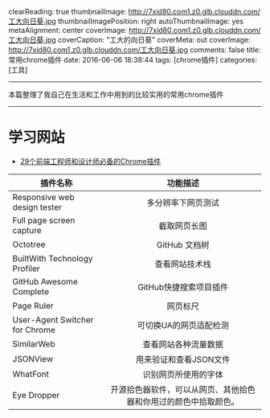 clearReading: true
thumbnailImage: http://7xid80.com1.z0.glb.clouddn.com/工大向日葵.jpg
thumbnailImagePosition: right
autoThumbnailImage: yes
metaAlignment: center
coverImage: http://7xid80.com1.z0.glb.clouddn.com/工大向日葵.jpg
coverCaption: "工大的向日葵"
coverMeta: out
coverImage: http://7xid80.com1.z0.glb.clouddn.com/工大向日葵.jpg
comments: false
title: 常用chrome插件
date: 2016-06-06 18:38:44
tags: [chrome插件]
categories: [工具]

---
本篇整理了我自己在生活和工作中用到的比较实用的常用chrome插件
<!-- more -->
***
# 学习网站

 * [29个前端工程师和设计师必备的Chrome插件](http://www.open-open.com/news/view/7a048f)



| 插件名称     | 功能描述         | 
| ------------- |:-------------:| 
| Responsive web design tester    | 多分辨率下网页测试 | 
| Full page screen capture    | 截取网页长图   |  
| Octotree    | GitHub 文档树   | 
|  BuiltWith Technology Profiler   | 查看网站技术栈  |
|  GitHub Awesome Complete    | GitHub快捷搜索项目插件  |
|   Page Ruler    | 网页标尺  |
|    User-Agent Switcher for Chrome    | 可切换UA的网页适配检测  |
|   SimilarWeb   | 查看网站各种流量数据 |
|   JSONView    | 用来验证和查看JSON文件 |
|   WhatFont     | 识别网页所使用的字体 |
|   Eye Dropper      | 开源拾色器软件，可以从网页、其他拾色器和你用过的颜色中拾取颜色。 |










